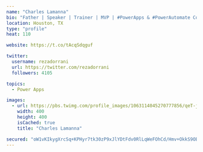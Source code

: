 ```yaml
---
name: "Charles Lamanna"
bio: "Father | Speaker | Trainer | MVP | #PowerApps & #PowerAutomate Community Super User | YouTuber Right-pointing triangle http://youtube.com/c/rezadorrani | Learn - Share - Clockwise rightwards and leftwards open circle arrows"
location: Houston, TX
type: "profile"
heat: 110

website: https://t.co/tAcqSdqguf

twitter:
  username: rezadorrani
  url: https://twitter.com/rezadorrani
  followers: 4105

topics:
  - Power Apps

images:
  - url: https://pbs.twimg.com/profile_images/1063114045270777856/qeT-jpWr_400x400.jpg
    width: 400
    height: 400
    isCached: true
    title: "Charles Lamanna"

secured: "oW1vKIkygXrcSq+KPHyr7tk30zP9xJlYDtFdv0RlLqWeFOhCd/Hmv+OkkS9OBqMMKCdPgCfUTNEEi2UkfNsqMFY8TtR1pCEKUr3VjUArQZThJay7pP0U1PYeTbfjGfvbOItrSOQsYF8ojMvMEKbO+wd6plQp3mdTk5Tsd7p7Zq2LocI+xlEgNusJsLtNQbQIHdVt0CnGMAltzFZ3j0zv3A2QvfB8OczZkUK0ky/GTamXZP/7bMpwcm1XHmFvQAnKcJS62UlO6ZhpZDy4heHc5XmOG4saFPcrjl1gs9drI5B7aBGwupCUDQppErrFhqfbBXcdcTl8xgDLVGh03nWBOafhkA0nW1wMSOKEMnvoZnaOhQa1xH7nhDM/0POEFjykrzX6teV947eGahiim1KkG3k7ME45YhwhE0AG4PbCsbk=;NzyiivUoovWJeUIBuGnQIg=="
---
```


